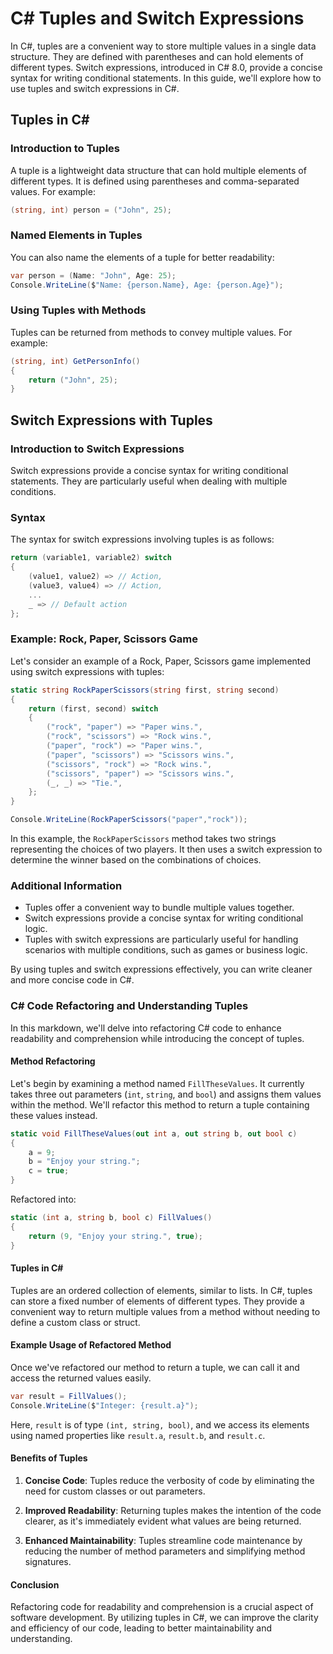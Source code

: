 # C# Tuples and Switch Expressions

In C#, tuples are a convenient way to store multiple values in a single data structure. They are defined with parentheses and can hold elements of different types. Switch expressions, introduced in C# 8.0, provide a concise syntax for writing conditional statements. In this guide, we'll explore how to use tuples and switch expressions in C#.

## Tuples in C#

### Introduction to Tuples
A tuple is a lightweight data structure that can hold multiple elements of different types. It is defined using parentheses and comma-separated values. For example:
```csharp
(string, int) person = ("John", 25);
```

### Named Elements in Tuples
You can also name the elements of a tuple for better readability:
```csharp
var person = (Name: "John", Age: 25);
Console.WriteLine($"Name: {person.Name}, Age: {person.Age}");
```

### Using Tuples with Methods
Tuples can be returned from methods to convey multiple values. For example:
```csharp
(string, int) GetPersonInfo()
{
    return ("John", 25);
}
```

## Switch Expressions with Tuples

### Introduction to Switch Expressions
Switch expressions provide a concise syntax for writing conditional statements. They are particularly useful when dealing with multiple conditions.

### Syntax
The syntax for switch expressions involving tuples is as follows:
```csharp
return (variable1, variable2) switch
{
    (value1, value2) => // Action,
    (value3, value4) => // Action,
    ...
    _ => // Default action
};
```

### Example: Rock, Paper, Scissors Game
Let's consider an example of a Rock, Paper, Scissors game implemented using switch expressions with tuples:

```csharp
static string RockPaperScissors(string first, string second)
{
    return (first, second) switch
    {
        ("rock", "paper") => "Paper wins.",
        ("rock", "scissors") => "Rock wins.",
        ("paper", "rock") => "Paper wins.",
        ("paper", "scissors") => "Scissors wins.",
        ("scissors", "rock") => "Rock wins.",
        ("scissors", "paper") => "Scissors wins.",
        (_, _) => "Tie.",
    };
}

Console.WriteLine(RockPaperScissors("paper","rock"));
```

In this example, the `RockPaperScissors` method takes two strings representing the choices of two players. It then uses a switch expression to determine the winner based on the combinations of choices.

### Additional Information
- Tuples offer a convenient way to bundle multiple values together.
- Switch expressions provide a concise syntax for writing conditional logic.
- Tuples with switch expressions are particularly useful for handling scenarios with multiple conditions, such as games or business logic.
  
By using tuples and switch expressions effectively, you can write cleaner and more concise code in C#.


### C# Code Refactoring and Understanding Tuples

In this markdown, we'll delve into refactoring C# code to enhance readability and comprehension while introducing the concept of tuples.

#### Method Refactoring

Let's begin by examining a method named `FillTheseValues`. It currently takes three out parameters (`int`, `string`, and `bool`) and assigns them values within the method. We'll refactor this method to return a tuple containing these values instead.

```csharp
static void FillTheseValues(out int a, out string b, out bool c)
{
    a = 9;
    b = "Enjoy your string.";
    c = true;
}
```

Refactored into:

```csharp
static (int a, string b, bool c) FillValues()
{
    return (9, "Enjoy your string.", true);
}
```

#### Tuples in C#

Tuples are an ordered collection of elements, similar to lists. In C#, tuples can store a fixed number of elements of different types. They provide a convenient way to return multiple values from a method without needing to define a custom class or struct.

#### Example Usage of Refactored Method

Once we've refactored our method to return a tuple, we can call it and access the returned values easily.

```csharp
var result = FillValues();
Console.WriteLine($"Integer: {result.a}");
```

Here, `result` is of type `(int, string, bool)`, and we access its elements using named properties like `result.a`, `result.b`, and `result.c`.

#### Benefits of Tuples

1. **Concise Code**: Tuples reduce the verbosity of code by eliminating the need for custom classes or out parameters.
  
2. **Improved Readability**: Returning tuples makes the intention of the code clearer, as it's immediately evident what values are being returned.

3. **Enhanced Maintainability**: Tuples streamline code maintenance by reducing the number of method parameters and simplifying method signatures.

#### Conclusion

Refactoring code for readability and comprehension is a crucial aspect of software development. By utilizing tuples in C#, we can improve the clarity and efficiency of our code, leading to better maintainability and understanding.
